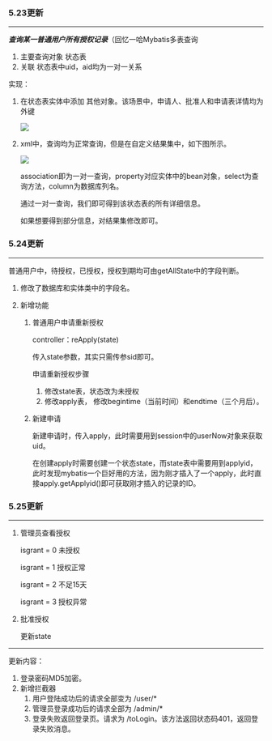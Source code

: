 ### 5.23更新

___

***查询某一普通用户所有授权记录***（回忆一哈Mybatis多表查询

1. 主要查询对象	状态表
2. 关联          状态表中uid，aid均为一对一关系

实现：

1. 在状态表实体中添加 其他对象。该场景中，申请人、批准人和申请表详情均为外键

   ![](https://cdn.sinaimg.cn.52ecy.cn/large/005BYqpgly1g3boxz4cwcj309s08odfx.jpg)

2. xml中，查询均为正常查询，但是在自定义结果集中，如下图所示。

   ![](https://cdn.sinaimg.cn.52ecy.cn/large/005BYqpgly1g3bpj4fo7nj30sg0gzjt2.jpg)

   association即为一对一查询，property对应实体中的bean对象，select为查询方法，column为数据库列名。

   通过一对一查询，我们即可得到该状态表的所有详细信息。

   如果想要得到部分信息，对结果集修改即可。
### 5.24更新

___

普通用户中，待授权，已授权，授权到期均可由getAllState中的字段判断。

1. 修改了数据库和实体类中的字段名。

2. 新增功能

   1. 普通用户申请重新授权

      controller：reApply(state)

      传入state参数，其实只需传参sid即可。

      申请重新授权步骤

      1. 修改state表，状态改为未授权
      2. 修改apply表， 修改begintime（当前时间）和endtime（三个月后）。
      
   2. 新建申请
   
      新建申请时，传入apply，此时需要用到session中的userNow对象来获取uid。
   
      在创建apply时需要创建一个状态state，而state表中需要用到applyid，此时发现mybatis一个巨好用的方法，因为刚才插入了一个apply，此时直接apply.getApplyid()即可获取刚才插入的记录的ID。

### 5.25更新 

---

1. 管理员查看授权

   isgrant = 0 未授权

   isgrant = 1 授权正常

   isgrant = 2 不足15天

   isgrant = 3 授权异常

2. 批准授权

   更新state


---

更新内容：

1. 登录密码MD5加密。
2. 新增拦截器
   1. 用户登陆成功后的请求全部变为 /user/*
   2. 管理员登录成功后的请求全部为 /admin/*
   3. 登录失败返回登录页。请求为 /toLogin。该方法返回状态码401，返回登录失败消息。

